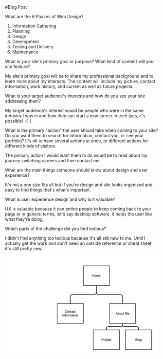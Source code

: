 #Blog Post

What are the 6 Phases of Web Design?

1. Information Gathering
2. Planning
3. Design
4. Development
5. Testing and Delivery
6. Maintenance 

What is your site's primary goal or purpose? What kind of content will your site feature?

My site's primary goal will be to share my professional background and to learn more about my interests. The content will include my picture, contact information, work history, and current as well as future projects.

What is your target audience's interests and how do you see your site addressing them?

My target audience's interest would be people who were in the same industry I was in and how they can start a new career in tech (yes, it's possible! =) )

What is the primary "action" the user should take when coming to your site? Do you want them to search for information, contact you, or see your portfolio? It's ok to have several actions at once, or different actions for different kinds of visitors.

The primary action I would want them to do would be to read about my journey switching careers and then contact me.

What are the main things someone should know about design and user experience?

It's not a one size fits all but if you're design and site looks organized and easy to find things that's what's important. 

What is user experience design and why is it valuable? 

UX is valuable because it can entice people to keep coming back to your page or in general terms, let's say desktop software, it helps the user like what they're doing.

Which parts of the challenge did you find tedious?

I didn't find anything too tedious because it's all still new to me. Until I actually get the work and don't need an outside reference or cheat sheet it's still pretty new.



![Alt text](imgs/site_map_png.png)
